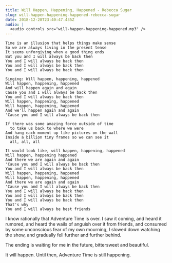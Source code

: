 ```yaml
---
title: Will Happen, Happening, Happened - Rebecca Sugar
slug: will-happen-happening-happened-rebecca-sugar
date: 2018-12-28T23:40:47.435Z
audio: |
  <audio controls src="will-happen-happening-happened.mp3" />
---
```

    Time is an illusion that helps things make sense
    So we are always living in the present tense
    It seems unforgiving when a good thing ends
    But you and I will always be back then
    You and I will always be back then
    You and I will always be back then
    You and I will always be back then

    Singing: Will happen, happening, happened
    Will happen, happening, happened
    And will happen again and again
    Cause you and I will always be back then
    You and I will always be back then
    Will happen, happening, happened
    Will happen, happening, happened
    And we'll happen again and again
    'Cause you and I will always be back then

    If there was some amazing force outside of time
      to take us back to where we were
    And hang each moment up like pictures on the wall
    Inside a billion tiny frames so we can see it
      all, all, all

    It would look like, will happen, happening, happened
    Will happen, happening happened
    And there we are again and again
    'Cause you and I will always be back then
    You and I will always be back then
    Will happen, happening, happened
    Will happen, happening, happened
    And there we are again and again
    'Cause you and I will always be back then
    You and I will always be back then
    You and I will always be back then
    You and I will always be back then
    That's why
    You and I will always be best friends

I know rationally that Adventure Time is over.  I saw it coming, and
heard it rumored, and heard the wails of anguish over it from friends,
and consumed by some unconscious fear of my own mourning, I slowed
down watching the show, and gradually fell further and further behind.

The ending is waiting for me in the future, bittersweet and beautiful.

It will happen.  Until then, Adventure Time is still happening.
